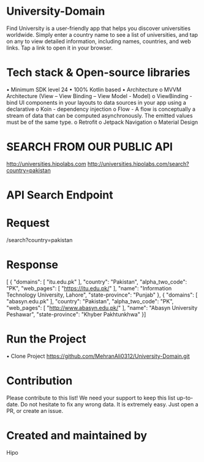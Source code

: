 # University-Domain
Find University is a user-friendly app that helps you discover universities worldwide. Simply enter a country name to see a list of universities, and tap on any to view detailed information, including names, countries, and web links. Tap a link to open it in your browser.  

# Tech stack & Open-source libraries
•	Minimum SDK level 24
•	100% Kotlin based
•	Architecture
  o	MVVM Architecture (View – View Binding – View Model - Model)
  o	ViewBinding - bind UI components in your layouts to data sources in your app using a declarative
  o	Koin - dependency injection
  o	Flow - A flow is conceptually a stream of data that can be computed asynchronously. The emitted values must be of the same type.
  o	Retrofit
  o	Jetpack Navigation
  o	Material Design


# SEARCH FROM OUR PUBLIC API
http://universities.hipolabs.com
http://universities.hipolabs.com/search?country=pakistan

# API Search Endpoint
  # Request
  /search?country=pakistan

  # Response
   [
{
"domains": [
"itu.edu.pk"
],
"country": "Pakistan",
"alpha_two_code": "PK",
"web_pages": [
"https://itu.edu.pk/"
],
"name": "Information Technology University, Lahore",
"state-province": "Punjab"
},
{
"domains": [
"abasyn.edu.pk"
],
"country": "Pakistan",
"alpha_two_code": "PK",
"web_pages": [
"http://www.abasyn.edu.pk/"
],
"name": "Abasyn University Peshawar",
"state-province": "Khyber Pakhtunkhwa"
}]

# Run the Project
•	Clone Project https://github.com/MehranAli0312/University-Domain.git

# Contribution
Please contribute to this list! We need your support to keep this list up-to-date. Do not hesitate to fix any wrong data. It is extremely easy. Just open a PR, or create an issue.

# Created and maintained by
Hipo


